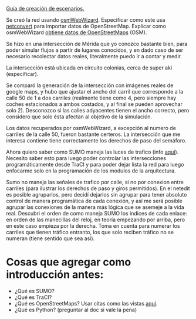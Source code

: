 [Guía de creación de escenarios.](https://sumo.dlr.de/docs/Tutorials/ScenarioGuide.html)

Se creó la red usando [osmWebWizard](https://sumo.dlr.de/docs/Tutorials/OSMWebWizard.html). Especificar como este usa [netconvert](https://sumo.dlr.de/docs/netconvert.html) para importar datos de OpenStreetMap.
Explicar como osmWebWizard [obtiene datos de OpenStreetMaps](https://sumo.dlr.de/docs/Tutorials/PT_from_OpenStreetMap.html) (OSM).

Se hizo en una intersección de Mérida que yo conozco bastante bien, para poder simular flujos a partir de lugares conocidos, y en dado caso de ser necesario recolectar datos reales, literalmente puedo ir a contar y medir.

La intersección está ubicada en circuito colonias, cerca de super aki (especificar).

Se comparó la generación de la intersección con imágenes reales de google maps, y hubo que ajustar el ancho del carril que corresponde a la calle 50 de 1 a dos carriles (realmente tiene como 4, pero siempre hay coches estacionados a ambos costados, y al final se pueden aprovechar solo 2). Desconozco si las calles adyacentes tienen el ancho correcto, pero considero que solo ésta afectan al objetivo de la simulación.

Los datos recuperados por osmWebWizard, a excepción al numero de carriles de la calle 50, fueron bastante certeros. La intersección que me interesa contiene tiene correctamente los derechos de paso del semáforo.

Ahora quiero saber como SUMO maneja las luces de trafico (info [aqui](https://sumo.dlr.de/docs/Simulation/Traffic_Lights.html)). Necesito saber esto para luego poder controlar las intersecciones programáticamente desde TraCI y para poder dejar lista la red para luego enfocarme solo en la programación de los modulos de la arquitectura.

Sumo no maneja las señales de trafico por calle, si no por conexion entre carriles (para ilustrar los derechos de paso y giros permitidos).
En el netedit es posible agruparlos, pero decidí dejarlos sin agrupar para tener absoluto control de manera programática de cada conexión, y así me será posible agrupar las conexiones de la manera más lógica que se asemeje a la vida real.
Descubri el orden de como maneja SUMO los indices de cada enlace: en orden de las manecillas del reloj, en teoría empezando por arriba, pero en este caso empieza por la derecha. Toma en cuenta para numerar los carriles que tienen tráfico entranto, los que solo reciben tráfico no se numeran (tiene sentido que sea así).

# Cosas que agregar como introducción antes:
+ ¿Qué es SUMO?
+ ¿Qué es TraCI?
+ ¿Qué es OpenStreetMaps? Usar citas como las vistas [aquí](https://sumo.dlr.de/docs/Networks/Import/OpenStreetMapDownload.html).
+ ¿Qué es Python? (preguntar al doc si vale la pena)